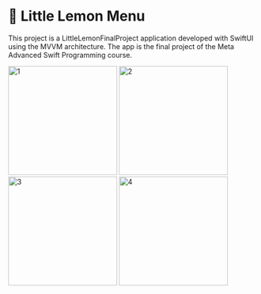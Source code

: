 # 🍋 Little Lemon Menu

This project is a LittleLemonFinalProject application developed with SwiftUI using the MVVM architecture. The app is the final project of the Meta Advanced Swift Programming course. 

<img width="220" alt="1" src="https://github.com/user-attachments/assets/f64c6b7e-1a11-4f87-a454-682b2bf7df3f">
<img width="220" alt="2" src="https://github.com/user-attachments/assets/2160fe5c-9176-452b-872c-972839c2ae3d">
<img width="220" alt="3" src="https://github.com/user-attachments/assets/d6e05fe6-c080-4cef-b264-67f0a0b607fd">
<img width="220" alt="4" src="https://github.com/user-attachments/assets/ca9aa244-d7fd-494f-a49b-26cd0755f42f">
